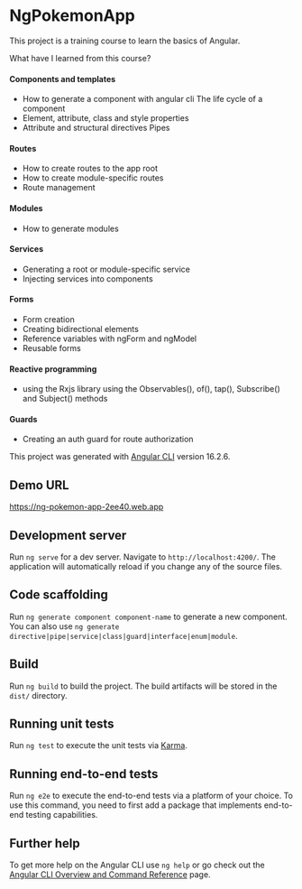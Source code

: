 # NgPokemonApp

This project is a training course to learn the basics of Angular.

What have I learned from this course?

#### Components and templates

- How to generate a component with angular cli
  The life cycle of a component
- Element, attribute, class and style properties
- Attribute and structural directives
  Pipes

#### Routes

- How to create routes to the app root
- How to create module-specific routes
- Route management

#### Modules

- How to generate modules

#### Services

- Generating a root or module-specific service
- Injecting services into components

#### Forms

- Form creation
- Creating bidirectional elements
- Reference variables with ngForm and ngModel
- Reusable forms

#### Reactive programming

- using the Rxjs library
  using the Observables(), of(), tap(), Subscribe() and Subject() methods

#### Guards

- Creating an auth guard for route authorization

This project was generated with [Angular CLI](https://github.com/angular/angular-cli) version 16.2.6.

## Demo URL

https://ng-pokemon-app-2ee40.web.app

## Development server

Run `ng serve` for a dev server. Navigate to `http://localhost:4200/`. The application will automatically reload if you change any of the source files.

## Code scaffolding

Run `ng generate component component-name` to generate a new component. You can also use `ng generate directive|pipe|service|class|guard|interface|enum|module`.

## Build

Run `ng build` to build the project. The build artifacts will be stored in the `dist/` directory.

## Running unit tests

Run `ng test` to execute the unit tests via [Karma](https://karma-runner.github.io).

## Running end-to-end tests

Run `ng e2e` to execute the end-to-end tests via a platform of your choice. To use this command, you need to first add a package that implements end-to-end testing capabilities.

## Further help

To get more help on the Angular CLI use `ng help` or go check out the [Angular CLI Overview and Command Reference](https://angular.io/cli) page.
